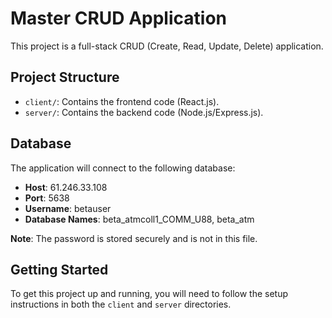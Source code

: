 # Master CRUD Application

This project is a full-stack CRUD (Create, Read, Update, Delete) application.

## Project Structure

- `client/`: Contains the frontend code (React.js).
- `server/`: Contains the backend code (Node.js/Express.js).

## Database

The application will connect to the following database:

- **Host**: 61.246.33.108
- **Port**: 5638
- **Username**: betauser
- **Database Names**: beta_atmcoll1_COMM_U88, beta_atm

**Note**: The password is stored securely and is not in this file.

## Getting Started

To get this project up and running, you will need to follow the setup instructions in both the `client` and `server` directories. 